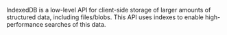 
 IndexedDB is a low-level API for client-side storage of larger amounts of structured data, including files/blobs. This API uses indexes to enable high-performance searches of this data.
